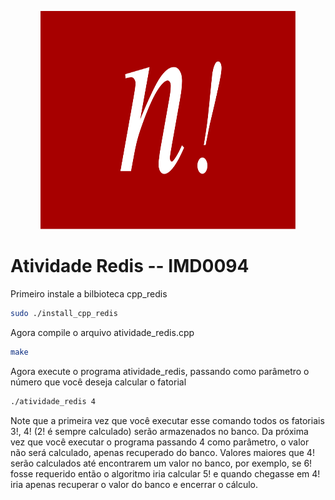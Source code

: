 <p align="center">
   <img src="https://github.com/Thiago-UFRN/atividade_redis/blob/master/img/fatorial-img.png" width="408" height="349" />
</p>

# Atividade Redis -- IMD0094

Primeiro instale a bilbioteca cpp_redis

```bash
sudo ./install_cpp_redis
```
Agora compile o arquivo atividade_redis.cpp

```bash
make
```

Agora execute o programa atividade_redis, passando como parâmetro o número que você deseja calcular o fatorial

```bash
./atividade_redis 4
```

Note que a primeira vez que você executar esse comando todos os fatoriais 3!, 4! (2! é sempre calculado) serão armazenados no banco. Da próxima vez que você executar o programa passando 4 como parâmetro, o valor não será calculado, apenas recuperado do banco. Valores maiores que 4! serão calculados até encontrarem um valor no banco, por exemplo, se 6! fosse requerido então o algoritmo iria calcular 5! e quando chegasse em 4! iria apenas recuperar o valor do banco e encerrar o cálculo.
